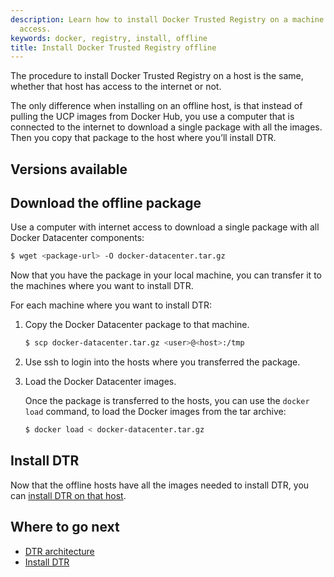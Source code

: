 ```yaml
---
description: Learn how to install Docker Trusted Registry on a machine with no internet
  access.
keywords: docker, registry, install, offline
title: Install Docker Trusted Registry offline
---
```


<!-- TODO: review page for v2.2 -->

The procedure to install Docker Trusted Registry on a host is the same,
whether that host has access to the internet or not.

The only difference when installing on an offline host,
is that instead of pulling the UCP images from Docker Hub, you use a
computer that is connected to the internet to download a single package with
all the images. Then you copy that package to the host where you’ll install DTR.

## Versions available

## Download the offline package

Use a computer with internet access to download a single package with all
Docker Datacenter components:

```bash
$ wget <package-url> -O docker-datacenter.tar.gz
```

Now that you have the package in your local machine, you can transfer it to
the machines where you want to install DTR.

For each machine where you want to install DTR:

1.  Copy the Docker Datacenter package to that machine.

    ```bash
    $ scp docker-datacenter.tar.gz <user>@<host>:/tmp
    ```

2.  Use ssh to login into the hosts where you transferred the package.

3.  Load the Docker Datacenter images.

    Once the package is transferred to the hosts, you can use the
    `docker load` command, to load the Docker images from the tar archive:

    ```bash
    $ docker load < docker-datacenter.tar.gz
    ```

## Install DTR

Now that the offline hosts have all the images needed to install DTR,
you can [install DTR on that host](index.md).


## Where to go next

* [DTR architecture](../architecture.md)
* [Install DTR](index.md)
